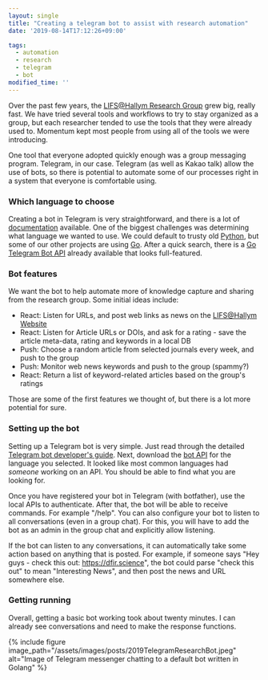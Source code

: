 ```yaml
---
layout: single
title: "Creating a telegram bot to assist with research automation"
date: '2019-08-14T17:12:26+09:00'

tags:
  - automation
  - research
  - telegram
  - bot
modified_time: ''
---
```


Over the past few years, the [LIFS@Hallym Research Group](https://lifs.hallym.ac.kr) grew big, really fast.
We have tried several tools and workflows to try to stay organized as a group, but each researcher tended to use
the tools that they were already used to. Momentum kept most people from using all of the tools we were introducing.

One tool that everyone adopted quickly enough was a group messaging program. Telegram, in our case. Telegram (as well as
Kakao talk) allow the use of bots, so there is potential to automate some of our processes right in a system that everyone is comfortable using.

### Which language to choose
Creating a bot in Telegram is very straightforward, and there is a lot of [documentation](https://core.telegram.org/bots) available. One of the biggest
challenges was determining what language we wanted to use. We could default to trusty old [Python](https://www.python.org/), but some of our other
projects are using [Go](https://golang.org/). After a quick search, there is a [Go Telegram Bot API](https://go-telegram-bot-api.github.io/)
already available that looks full-featured.

### Bot features
We want the bot to help automate more of knowledge capture and sharing from the research group. Some initial ideas include:

* React: Listen for URLs, and post web links as news on the [LIFS@Hallym Website](https://lifs.hallym.ac.kr)
* React: Listen for Article URLs or DOIs, and ask for a rating - save the article meta-data, rating and keywords in a local DB
* Push: Choose a random article from selected journals every week, and push to the group
* Push: Monitor web news keywords and push to the group (spammy?)
* React: Return a list of keyword-related articles based on the group's ratings

Those are some of the first features we thought of, but there is a lot more potential for sure.

### Setting up the bot
Setting up a Telegram bot is very simple. Just read through the detailed [Telegram bot developer's guide](https://core.telegram.org/bots). Next, download the [bot API](https://go-telegram-bot-api.github.io/) for the language you selected. It looked like most common languages had *someone* working on an API. You should be able to find what you are looking for.

Once you have registered your bot in Telegram (with botfather), use the local APIs to authenticate. After that, the bot will be able
to receive commands. For example "/help". You can also configure your bot to listen to all conversations (even in a group chat). For this,
you will have to add the bot as an admin in the group chat and explicitly allow listening.

If the bot can listen to any conversations, it can automatically take some action based on anything that is posted. For example, if
someone says "Hey guys - check this out: https://dfir.science", the bot could parse "check this out" to mean "Interesting News", and then post the news and URL somewhere else.

### Getting running
Overall, getting a basic bot working took about twenty minutes. I can already see conversations and need to make the response functions.

{% include figure image_path="/assets/images/posts/2019TelegramResearchBot.jpeg" alt="Image of Telegram messenger chatting to a default bot written in Golang" %}

